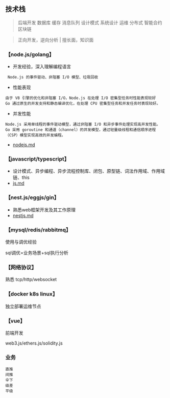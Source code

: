 ## 技术栈
> 后端开发 数据库 缓存 消息队列 设计模式 系统设计 运维 分布式 智能合约 区块链

> 正向开发，逆向分析 | 擅长面，知识面


### 【node.js/golang】
* 开发经验，深入理解编程语言
```
 Node.js 的事件驱动、非阻塞 I/O 模型、垃圾回收
```
* 性能表现
```
由于 V8 引擎的优化和非阻塞 I/O，Node.js 在处理 I/O 密集型任务时性能表现较好
Go 通过原生的并发支持和静态编译优化，在处理 CPU 密集型任务和并发任务时表现较好。
```
* 并发性能
```
Node.js 采用单线程的事件驱动模型，通过非阻塞 I/O 和异步事件处理实现高并发性能。
Go 采用 goroutine 和通道（channel）的并发模型，通过轻量级线程和通信顺序进程（CSP）模型实现高效的并发编程。
```
* [nodejs.md](./nodejs.md)

### 【javascript/typescript】
* 设计模式、异步编程、异步流程控制库、闭包、原型链、词法作用域、作用域链、this
* [js.md](./js.md)


### 【nest.js/eggjs/gin】
* 熟悉web框架开发及其工作原理
* [nestjs.md](./nestjs.md)


### 【mysql/redis/rabbitmq】
使用与调优经验

sql调优=业务场景+sql执行分析

### 【网络协议】
熟悉 tcp/http/websocket 

### 【docker k8s linux】
独立部署运维节点

### 【vue】
前端开发

web3.js/ethers.js/solidity.js









### 业务
```
直推
间推
伞下
级差
平级
```

